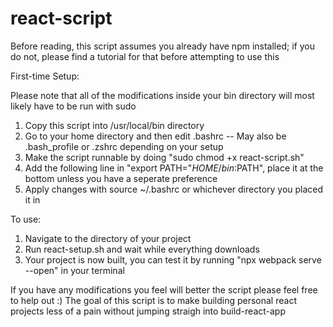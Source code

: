 # react-script
Before reading, this script assumes you already have npm installed; if you do not, please find a tutorial for that before attempting to use this

First-time Setup:

Please note that all of the modifications inside your bin directory will most likely have to be run with sudo

1. Copy this script into /usr/local/bin directory
2. Go to your home directory and then edit .bashrc -- May also be .bash_profile or .zshrc depending on your setup
3. Make the script runnable by doing "sudo chmod +x react-script.sh"
4. Add the following line in "export PATH="$HOME/bin:$PATH", place it at the bottom unless you have a seperate preference
5. Apply changes with source ~/.bashrc or whichever directory you placed it in

To use:
1. Navigate to the directory of your project
2. Run react-setup.sh <project name> and wait while everything downloads
3. Your project is now built, you can test it by running "npx webpack serve --open" in your terminal


If you have any modifications you feel will better the script please feel free to help out :)
The goal of this script is to make building personal react projects less of a pain without jumping straigh into build-react-app
   
